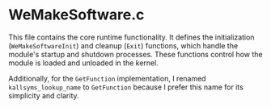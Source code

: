 # WeMakeSoftware.c

This file contains the core runtime functionality. It defines the initialization (`WeMakeSoftwareInit`) and cleanup (`Exit`) functions, which handle the module's startup and shutdown processes. These functions control how the module is loaded and unloaded in the kernel.

Additionally, for the `GetFunction` implementation, I renamed `kallsyms_lookup_name` to `GetFunction` because I prefer this name for its simplicity and clarity.

